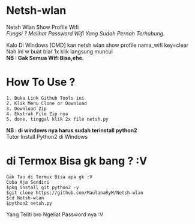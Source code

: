 # Netsh-wlan
Netsh Wlan Show Profile Wifi<br>*Fungsi ? Melihat Password Wifi Yang Sudah Pernah Terhubung.*

Kalo Di Windows [CMD] kan netsh wlan show profile nama_wifi key=clear<br>Nah ini w buat biar 1x klik langsung muncul<br><b>NB : Gak Semua Wifi Bisa,ehe.</b>
# How To Use ?
```
1. Buka Link Github Tools ini
2. Klik Menu Clone or Download
3. Download Zip
4. Ekstrak File Zip nya
5. done, tinggal klik 2x file netsh.py
```
<b>NB : di windows nya harus sudah terinstall python2</b><br>Tutor Install Python2 di Windows<br><p><a href="https://youtu.be/pHbxl6sBxOo" title="Install python2" target="_blank" value="Tutorial" /></a></p>
# di Termox Bisa gk bang ? :V
```
Gak Tau di Termux Bisa apa gk :V
Coba Aja Sendiri
$pkg install git python2 -y
$git clone https://github.com/MaulanaRyM/Netsh-wlan
$cd Netsh-wlan
$python2 netsh.py
```
Yang Teliti bro Ngeliat Password nya :V

